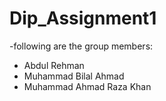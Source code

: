 # Dip_Assignment1
-following are the group members:
- Abdul Rehman
- Muhammad Bilal Ahmad
- Muhammad Ahmad Raza Khan

